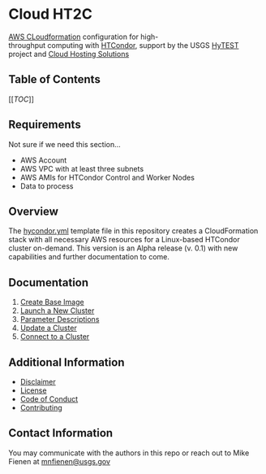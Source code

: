# Cloud HT2C

[AWS CLoudformation](https://aws.amazon.com/cloudformation/) configuration for
high-throughput computing with [HTCondor](http://htcondor.org), support by the
USGS [HyTEST](https://www.usgs.gov/mission-areas/water-resources/science/integrated-water-prediction-iwp)
project and [Cloud Hosting Solutions](https://www.usgs.gov/associate-chief-information-officer/cloud-hosting-solutions)

## Table of Contents

[[_TOC_]]

## Requirements

Not sure if we need this section...

- AWS Account
- AWS VPC with at least three subnets
- AWS AMIs for HTCondor Control and Worker Nodes
- Data to process

## Overview

The [hycondor.yml](./cloudformation/htcondor.yml) template file in this
repository creates a CloudFormation stack with all necessary AWS resources for
a Linux-based HTCondor cluster on-demand. This version is an Alpha release
(v. 0.1) with new capabilities and further documentation to come.

## Documentation

1. [Create Base Image](./docs/1-create-base-image.md)
1. [Launch a New Cluster](./docs/2-launch-a-new-cluster.md)
1. [Parameter Descriptions](./docs/3-parameter-descriptions.md)
1. [Update a Cluster](./docs/4-update-a-cluster.md)
1. [Connect to a Cluster](./docs/5-connect-to-a-cluster.md)

## Additional Information

- [Disclaimer](./DISCLAIMER.md)
- [License](./LICENSE.md)
- [Code of Conduct](./CODE_OF_CONDUCT.md)
- [Contributing](./CONTRIBUTING.md)

## Contact Information

You may communicate with the authors in this repo or reach out to Mike Fienen at
mnfienen@usgs.gov
